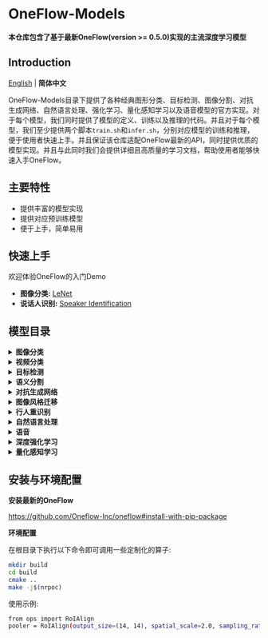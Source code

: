 # OneFlow-Models
**本仓库包含了基于最新OneFlow(version >= 0.5.0)实现的主流深度学习模型**

## Introduction
[English](/README.md) | **简体中文**

OneFlow-Models目录下提供了各种经典图形分类、目标检测、图像分割、对抗生成网络、自然语言处理、强化学习、量化感知学习以及语音模型的官方实现。对于每个模型，我们同时提供了模型的定义、训练以及推理的代码。并且对于每个模型，我们至少提供两个脚本`train.sh`和`infer.sh`，分别对应模型的训练和推理，便于使用者快速上手。并且保证该仓库适配OneFlow最新的API，同时提供优质的模型实现。并且与此同时我们会提供详细且高质量的学习文档，帮助使用者能够快速入手OneFlow。

## 主要特性
- 提供丰富的模型实现
- 提供对应预训练模型
- 便于上手，简单易用

## 快速上手
欢迎体验OneFlow的入门Demo
- **图像分类:** [LeNet](Demo/quick_start_demo_lenet/lenet.py)
- **说话人识别:** [Speaker Identification](Demo/speaker_identification_demo)

## 模型目录
<details>
<summary> <b> 图像分类 </b> </summary>

  - [Lenet](https://github.com/Oneflow-Inc/models/blob/main/Demo/quick_start_demo_lenet/lenet.py)
  - [Alexnet](https://github.com/Oneflow-Inc/models/tree/main/Vision/classification/image/alexnet)
  - [VGG16/19](https://github.com/Oneflow-Inc/models/tree/main/Vision/classification/image/vgg)
  - [Resnet50](https://github.com/Oneflow-Inc/models/tree/main/Vision/classification/image/resnet50)
  - [InceptionV3](https://github.com/Oneflow-Inc/models/tree/main/Vision/classification/image/inception_v3)
  - [Densenet](https://github.com/Oneflow-Inc/models/tree/main/Vision/classification/image/densenet)
  - [Resnext50_32x4d](https://github.com/Oneflow-Inc/models/tree/main/Vision/classification/image/resnext50_32x4d)
  - [Shufflenetv2](https://github.com/Oneflow-Inc/models/tree/main/Vision/classification/image/shufflenetv2)
  - [MobilenetV2](https://github.com/Oneflow-Inc/models/tree/main/Vision/classification/image/mobilenetv2)
  - [mobilenetv3](https://github.com/Oneflow-Inc/models/tree/main/Vision/classification/image/mobilenetv3)
  - [Ghostnet](https://github.com/Oneflow-Inc/models/tree/main/Vision/classification/image/ghostnet)
  - [RepVGG](https://github.com/Oneflow-Inc/models/tree/main/Vision/classification/image/repvgg)
  - [DLA](https://github.com/Oneflow-Inc/models/tree/main/Vision/classification/image/DLA)
  - [PoseNet](https://github.com/Oneflow-Inc/models/tree/main/Vision/classification/image/poseNet)
  - [Scnet](https://github.com/Oneflow-Inc/models/tree/main/Vision/classification/image/scnet)
  - [Mnasnet](https://github.com/Oneflow-Inc/models/tree/main/Vision/classification/image/mnasnet)

</details>

<details>
<summary> <b> 视频分类 </b> </summary>

- [TSN](https://github.com/Oneflow-Inc/models/tree/main/Vision/classification/video/TSN)

</details>


<details>
<summary> <b> 目标检测 </b> </summary>
  
- [CSRNet](https://github.com/Oneflow-Inc/models/tree/main/Vision/detection/CSRNet)

</details>

<details>
<summary> <b> 语义分割 </b> </summary>

- [FODDet](https://github.com/Oneflow-Inc/models/tree/main/Vision/segmentation/FODDet)
- [FaceSeg](https://github.com/Oneflow-Inc/models/tree/main/Vision/segmentation/FaceSeg)

</details>

<details>
<summary> <b> 对抗生成网络 </b> </summary>

- [DCGAN](https://github.com/Oneflow-Inc/models/tree/main/Vision/gan/DCGAN)
- [SRGAN](https://github.com/Oneflow-Inc/models/tree/main/Vision/gan/SRGAN)
- [Pix2Pix](https://github.com/Oneflow-Inc/models/tree/main/Vision/gan/Pix2Pix)
- [CycleGAN](https://github.com/Oneflow-Inc/models/tree/main/Vision/gan/CycleGAN)

</details>

<details>
<summary> <b> 图像风格迁移 </b> </summary>

- [FastNeuralStyle](https://github.com/Oneflow-Inc/models/tree/main/Vision/style_transform/fast_neural_style)

</details>


<details>
<summary> <b> 行人重识别 </b> </summary>

- [BoT](https://github.com/Oneflow-Inc/models/tree/main/Vision/reid/BoT)

</details>


<details>
<summary> <b> 自然语言处理 </b> </summary>

- [RNN](https://github.com/Oneflow-Inc/models/tree/main/NLP/rnn)
- [Seq2Seq](https://github.com/Oneflow-Inc/models/tree/main/NLP/seq2seq)
- [LSTMText](https://github.com/Oneflow-Inc/models/tree/main/NLP/LSTMText)
- [TextCNN](https://github.com/Oneflow-Inc/models/tree/main/NLP/TextCNN)
- [Transformer](https://github.com/Oneflow-Inc/models/tree/main/NLP/Transformer)
- [Bert](https://github.com/Oneflow-Inc/models/tree/main/NLP/bert-oneflow)
- [CPT](https://github.com/Oneflow-Inc/models/tree/main/NLP/CPT)
</details>

<details>
<summary> <b> 语音 </b> </summary>

- [SincNet](https://github.com/Oneflow-Inc/models/tree/main/Audio/SincNet)
- [Wav2Letter](https://github.com/Oneflow-Inc/models/tree/main/Audio/Wav2Letter)
- [AM_MobileNet1D](https://github.com/Oneflow-Inc/models/tree/main/Audio/AM-MobileNet1D)
</details>

<details>
<summary> <b> 深度强化学习 </b> </summary>

- [FlappyBird](https://github.com/Oneflow-Inc/models/tree/main/DeepReinforcementLearning/FlappyBird)
</details>

<details>
<summary> <b> 量化感知学习 </b> </summary>

- [Quantization](https://github.com/Oneflow-Inc/models/tree/main/Quantization)
</details>

## 安装与环境配置
**安装最新的OneFlow**

https://github.com/Oneflow-Inc/oneflow#install-with-pip-package

**环境配置**

在根目录下执行以下命令即可调用一些定制化的算子:
```bash
mkdir build
cd build
cmake ..
make -j$(nrpoc)
```
使用示例:
```bash
from ops import RoIAlign
pooler = RoIAlign(output_size=(14, 14), spatial_scale=2.0, sampling_ratio=2)
```

